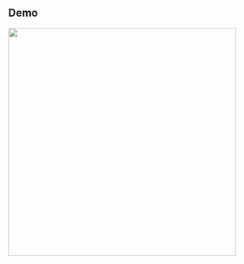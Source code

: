 
## Demo

<img width="460" src="https://github.com/Take111/HosuuDeUranai/assets/46619995/654eb053-5c8f-4f83-b120-67e248e146e8">
